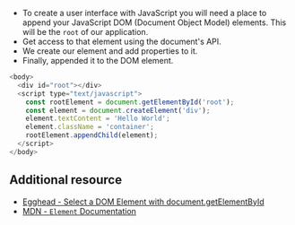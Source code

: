 -   To create a user interface with JavaScript you will need a place to append your JavaScript DOM (Document Object Model) elements. This will be the `root` of our application.
-   Get access to that element using the document's API.
-   We create our element and add properties to it.
-   Finally, appended it to the DOM element.

```js
<body>
  <div id="root"></div>
  <script type="text/javascript">
    const rootElement = document.getElementById('root');
    const element = document.createElement('div');
    element.textContent = 'Hello World';
    element.className = 'container';
    rootElement.appendChild(element);
  </script>
</body>
```

## Additional resource

-   [Egghead - Select a DOM Element with document.getElementById](https://egghead.io/lessons/javascript-select-a-dom-element-with-document-getelementbyid)
-   [MDN - `Element` Documentation](https://developer.mozilla.org/en-US/docs/Web/API/Element)